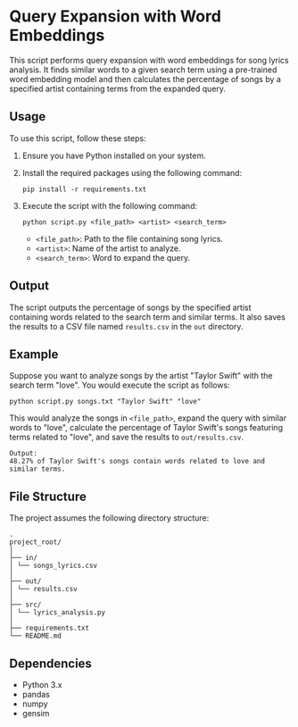 # Query Expansion with Word Embeddings

This script performs query expansion with word embeddings for song lyrics analysis. It finds similar words to a given search term using a pre-trained word embedding model and then calculates the percentage of songs by a specified artist containing terms from the expanded query.

## Usage

To use this script, follow these steps:

1. Ensure you have Python installed on your system.

2. Install the required packages using the following command:
    ```
    pip install -r requirements.txt
    ```

3. Execute the script with the following command:
    ```
    python script.py <file_path> <artist> <search_term>
    ```

    - `<file_path>`: Path to the file containing song lyrics.
    - `<artist>`: Name of the artist to analyze.
    - `<search_term>`: Word to expand the query.

## Output

The script outputs the percentage of songs by the specified artist containing words related to the search term and similar terms. It also saves the results to a CSV file named `results.csv` in the `out` directory.

## Example

Suppose you want to analyze songs by the artist "Taylor Swift" with the search term "love". You would execute the script as follows:
```
python script.py songs.txt "Taylor Swift" "love"
```

This would analyze the songs in `<file_path>`, expand the query with similar words to "love", calculate the percentage of Taylor Swift's songs featuring terms related to "love", and save the results to `out/results.csv`.

```
Output: 
48.27% of Taylor Swift's songs contain words related to love and similar terms.
```

## File Structure

The project assumes the following directory structure:

```
.
project_root/
│
├── in/
│ └── songs_lyrics.csv
│
├── out/
│ └── results.csv
│
├── src/
│ └── lyrics_analysis.py
│
├── requirements.txt
└── README.md
```

## Dependencies

- Python 3.x
- pandas
- numpy
- gensim